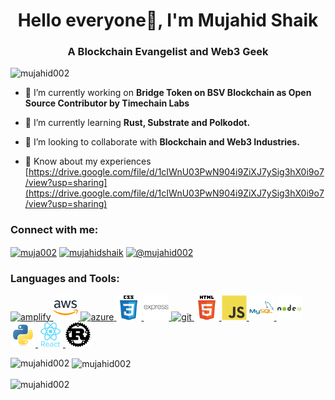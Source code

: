 <h1 align="center">Hello everyone👋, I'm Mujahid Shaik</h1>
<h3 align="center">A Blockchain Evangelist and Web3 Geek</h3>

<p align="left"> <img src="https://komarev.com/ghpvc/?username=mujahid002&label=Profile%20views&color=0e75b6&style=flat" alt="mujahid002" /> </p>

- 🔭 I’m currently working on **Bridge Token on BSV Blockchain as Open Source Contributor by Timechain Labs**

- 🌱 I’m currently learning **Rust, Substrate and Polkodot.**

- 👯 I’m looking to collaborate with **Blockchain and Web3 Industries.**

- 📄 Know about my experiences [https://drive.google.com/file/d/1cIWnU03PwN904i9ZiXJ7ySig3hX0i9o7/view?usp=sharing](https://drive.google.com/file/d/1cIWnU03PwN904i9ZiXJ7ySig3hX0i9o7/view?usp=sharing)

<h3 align="left">Connect with me:</h3>
<p align="left">
<a href="https://twitter.com/muja002" target="blank"><img align="center" src="https://raw.githubusercontent.com/rahuldkjain/github-profile-readme-generator/master/src/images/icons/Social/twitter.svg" alt="muja002" height="30" width="40" /></a>
<a href="https://linkedin.com/in/mujahidshaik" target="blank"><img align="center" src="https://raw.githubusercontent.com/rahuldkjain/github-profile-readme-generator/master/src/images/icons/Social/linked-in-alt.svg" alt="mujahidshaik" height="30" width="40" /></a>
<a href="https://medium.com/@mujahid002" target="blank"><img align="center" src="https://raw.githubusercontent.com/rahuldkjain/github-profile-readme-generator/master/src/images/icons/Social/medium.svg" alt="@mujahid002" height="30" width="40" /></a>
</p>

<h3 align="left">Languages and Tools:</h3>
<p align="left"> <a href="https://aws.amazon.com/amplify/" target="_blank" rel="noreferrer"> <img src="https://docs.amplify.aws/assets/logo-dark.svg" alt="amplify" width="40" height="40"/> </a> <a href="https://aws.amazon.com" target="_blank" rel="noreferrer"> <img src="https://raw.githubusercontent.com/devicons/devicon/master/icons/amazonwebservices/amazonwebservices-original-wordmark.svg" alt="aws" width="40" height="40"/> </a> <a href="https://azure.microsoft.com/en-in/" target="_blank" rel="noreferrer"> <img src="https://www.vectorlogo.zone/logos/microsoft_azure/microsoft_azure-icon.svg" alt="azure" width="40" height="40"/> </a> <a href="https://www.w3schools.com/css/" target="_blank" rel="noreferrer"> <img src="https://raw.githubusercontent.com/devicons/devicon/master/icons/css3/css3-original-wordmark.svg" alt="css3" width="40" height="40"/> </a> <a href="https://expressjs.com" target="_blank" rel="noreferrer"> <img src="https://raw.githubusercontent.com/devicons/devicon/master/icons/express/express-original-wordmark.svg" alt="express" width="40" height="40"/> </a> <a href="https://git-scm.com/" target="_blank" rel="noreferrer"> <img src="https://www.vectorlogo.zone/logos/git-scm/git-scm-icon.svg" alt="git" width="40" height="40"/> </a> <a href="https://www.w3.org/html/" target="_blank" rel="noreferrer"> <img src="https://raw.githubusercontent.com/devicons/devicon/master/icons/html5/html5-original-wordmark.svg" alt="html5" width="40" height="40"/> </a> <a href="https://developer.mozilla.org/en-US/docs/Web/JavaScript" target="_blank" rel="noreferrer"> <img src="https://raw.githubusercontent.com/devicons/devicon/master/icons/javascript/javascript-original.svg" alt="javascript" width="40" height="40"/> </a> <a href="https://www.mysql.com/" target="_blank" rel="noreferrer"> <img src="https://raw.githubusercontent.com/devicons/devicon/master/icons/mysql/mysql-original-wordmark.svg" alt="mysql" width="40" height="40"/> </a> <a href="https://nodejs.org" target="_blank" rel="noreferrer"> <img src="https://raw.githubusercontent.com/devicons/devicon/master/icons/nodejs/nodejs-original-wordmark.svg" alt="nodejs" width="40" height="40"/> </a> <a href="https://www.python.org" target="_blank" rel="noreferrer"> <img src="https://raw.githubusercontent.com/devicons/devicon/master/icons/python/python-original.svg" alt="python" width="40" height="40"/> </a> <a href="https://reactjs.org/" target="_blank" rel="noreferrer"> <img src="https://raw.githubusercontent.com/devicons/devicon/master/icons/react/react-original-wordmark.svg" alt="react" width="40" height="40"/> </a> <a href="https://www.rust-lang.org" target="_blank" rel="noreferrer"> <img src="https://raw.githubusercontent.com/devicons/devicon/master/icons/rust/rust-plain.svg" alt="rust" width="40" height="40"/> </a> </p>

<p><img align="left" src="https://github-readme-stats.vercel.app/api/top-langs?username=mujahid002&show_icons=true&locale=en&layout=compact" alt="mujahid002" /></p>

<p>&nbsp;<img align="center" src="https://github-readme-stats.vercel.app/api?username=mujahid002&show_icons=true&locale=en" alt="mujahid002" /></p>

<p><img align="center" src="https://github-readme-streak-stats.herokuapp.com/?user=mujahid002&" alt="mujahid002" /></p>
